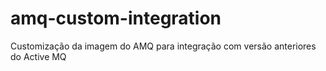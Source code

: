 # amq-custom-integration
Customização da imagem do AMQ para integração com versão anteriores do Active MQ
